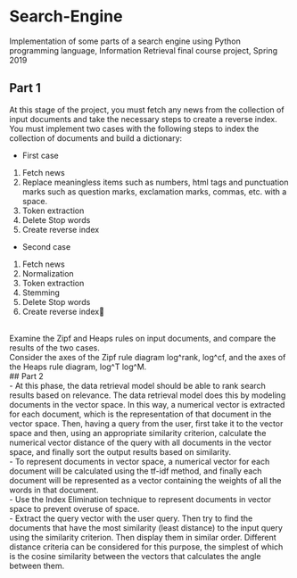 # Search-Engine
Implementation of some parts of a search engine using Python programming language, Information Retrieval final course project, Spring 2019
## Part 1
At this stage of the project, you must fetch any news from the collection of input documents and take the necessary steps to create a reverse index. You must implement two cases with the following steps to index the collection of documents and build a dictionary:
- First case
1. Fetch news
2. Replace meaningless items such as numbers, html tags and punctuation marks such as question marks, exclamation marks, commas, etc. with a space.
3. Token extraction
4. Delete Stop words
5. Create reverse index
- Second case
1. Fetch news
2. Normalization
3. Token extraction
4. Stemming
5. Delete Stop words
6. Create reverse index ِ<br/>
<br/>
Examine the Zipf and Heaps rules on input documents, and compare the results of the two cases. <br/>
Consider the axes of the Zipf rule diagram log^rank, log^cf, and the axes of the Heaps rule diagram, log^T log^M. <br/>
## Part 2 <br/>
- At this phase, the data retrieval model should be able to rank search results based on relevance. The data retrieval model does this by modeling documents in the vector space. In this way, a numerical vector is extracted for each document, which is the representation of that document in the vector space. Then, having a query from the user, first take it to the vector space and then, using an appropriate similarity criterion, calculate the numerical vector distance of the query with all documents in the vector space, and finally sort the output results based on similarity. <br/>
- To represent documents in vector space, a numerical vector for each document will be calculated using the tf-idf method, and finally each document will be represented as a vector containing the weights of all the words in that document. <br/>
- Use the Index Elimination technique to represent documents in vector space to prevent overuse of space.<br/>
- Extract the query vector with the user query. Then try to find the documents that have the most similarity (least distance) to the input query using the similarity criterion. Then display them in similar order. Different distance criteria can be considered for this purpose, the simplest of which is the cosine similarity between the vectors that calculates the angle between them.

